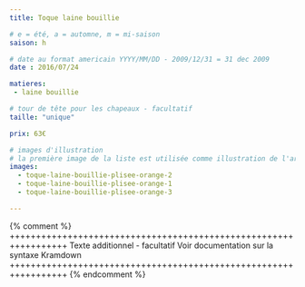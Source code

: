 ```yaml
---
title: Toque laine bouillie

# e = été, a = automne, m = mi-saison
saison: h

# date au format americain YYYY/MM/DD - 2009/12/31 = 31 dec 2009
date : 2016/07/24

matieres:
 - laine bouillie

# tour de tête pour les chapeaux - facultatif
taille: "unique"

prix: 63€

# images d'illustration
# la première image de la liste est utilisée comme illustration de l'article dans les pages de listing.
images:
  - toque-laine-bouillie-plisee-orange-2
  - toque-laine-bouillie-plisee-orange-1
  - toque-laine-bouillie-plisee-orange-3

---
```

{% comment %} +++++++++++++++++++++++++++++++++++++++++++++++++++++++++++++++++
              Texte additionnel - facultatif
              Voir documentation sur la syntaxe Kramdown
+++++++++++++++++++++++++++++++++++++++++++++++++++++++++++++++++ {% endcomment %}
